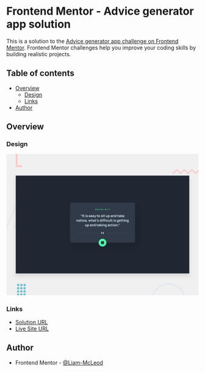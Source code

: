 # Frontend Mentor - Advice generator app solution

This is a solution to the [Advice generator app challenge on Frontend Mentor](https://www.frontendmentor.io/challenges/advice-generator-app-QdUG-13db). Frontend Mentor challenges help you improve your coding skills by building realistic projects.

## Table of contents

- [Overview](#overview)
  - [Design](#design)
  - [Links](#links)
- [Author](#author)

## Overview

### Design

![Design preview for the Advice generator app coding challenge](./design/desktop-preview.jpg)

### Links

-  [Solution URL](https://www.frontendmentor.io/solutions/expenses-chart-component-chartjs-A_tuMgrSpl)
-  [Live Site URL](https://liam-mcleod.github.io/expenses-chart-component-main/)

## Author
- Frontend Mentor - [@Liam-McLeod](https://www.frontendmentor.io/profile/Liam-McLeod)